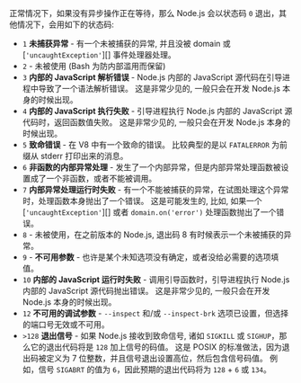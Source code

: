 
正常情况下，如果没有异步操作正在等待，那么 Node.js 会以状态码 `0` 退出，其他情况下，会用如下的状态码:

* `1` **未捕获异常** - 有一个未被捕获的异常,
  并且没被 domain 或 [`'uncaughtException'`][] 事件处理器处理。
* `2` - 未被使用 (Bash 为防内部滥用而保留)
* `3` **内部的 JavaScript 解析错误** - Node.js 内部的 JavaScript 源代码在引导进程中导致了一个语法解析错误。
  这是非常少见的, 一般只会在开发 Node.js 本身的时候出现。
* `4` **内部的 JavaScript 执行失败** - 引导进程执行 Node.js 内部的 JavaScript 源代码时，返回函数值失败。
  这是非常少见的, 一般只会在开发 Node.js 本身的时候出现。
* `5` **致命错误** - 在 V8 中有一个致命的错误。
  比较典型的是以 `FATALERROR` 为前缀从 stderr 打印出来的消息。
* `6` **非函数的内部异常处理** - 发生了一个内部异常，但是内部异常处理函数被设置成了一个非函数，或者不能被调用。
* `7` **内部异常处理运行时失败** - 有一个不能被捕获的异常，在试图处理这个异常时，处理函数本身抛出了一个错误。
  这是可能发生的, 比如, 如果一个 [`'uncaughtException'`][] 或者 `domain.on('error')` 处理函数抛出了一个错误。
* `8` - 未被使用，在之前版本的 Node.js, 退出码 8 有时候表示一个未被捕获的异常。
* `9` - **不可用参数** - 也许是某个未知选项没有确定，或者没给必需要的选项填值。
* `10` **内部的 JavaScript 运行时失败** - 调用引导函数时，引导进程执行 Node.js 内部的 JavaScript 源代码抛出错误。
  这是非常少见的, 一般只会在开发 Node.js 本身的时候出现。
* `12` **不可用的调试参数** - `--inspect` 和/或 `--inspect-brk` 选项已设置，但选择的端口号无效或不可用。
* `>128` **退出信号** - 如果 Node.js 接收到致命信号, 诸如 `SIGKILL` 或 `SIGHUP`，那么它的退出代码将是 `128` 加上信号的码值。 
   这是 POSIX 的标准做法，因为退出码被定义为 7 位整数，并且信号退出设置高位，然后包含信号码值。
   例如，信号 `SIGABRT` 的值为 `6`，因此预期的退出代码将为 `128` + `6` 或 `134`。
